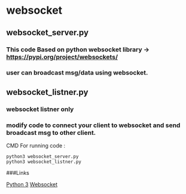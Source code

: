 # websocket

## websocket_server.py 
### This code Based on python websocket library -> https://pypi.org/project/websockets/
### user can broadcast msg/data using websocket.

## websocket_listner.py
### websocket listner only
### modify code to connect your client to websocket and send broadcast msg to other client.

CMD For running code :
```
python3 websocket_server.py
python3 websocket_listner.py

```
###Links

[Python 3](https://www.python.org/download/releases/3.0/)
[Websocket ](https://pypi.org/project/websockets/)